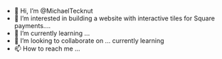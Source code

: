 - 👋 Hi, I’m @MichaelTecknut
- 👀 I’m interested in building a website with interactive tiles for Square payments....
- 🌱 I’m currently learning ...
- 💞️ I’m looking to collaborate on ... currently learning 
- 📫 How to reach me ...

<!---
MichaelTecknut/MichaelTecknut is a ✨ special ✨ repository because its `README.md` (this file) appears on your GitHub profile.
You can click the Preview link to take a look at your changes.
--->

